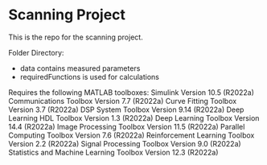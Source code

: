 # Scanning Project

This is the repo for the scanning project.

Folder Directory:
* data contains measured parameters
* requiredFunctions is used for calculations

Requires the following MATLAB toolboxes:
Simulink                                              Version 10.5        (R2022a)
Communications Toolbox                                Version 7.7         (R2022a)
Curve Fitting Toolbox                                 Version 3.7         (R2022a)
DSP System Toolbox                                    Version 9.14        (R2022a)
Deep Learning HDL Toolbox                             Version 1.3         (R2022a)
Deep Learning Toolbox                                 Version 14.4        (R2022a)
Image Processing Toolbox                              Version 11.5        (R2022a)
Parallel Computing Toolbox                            Version 7.6         (R2022a)
Reinforcement Learning Toolbox                        Version 2.2         (R2022a)
Signal Processing Toolbox                             Version 9.0         (R2022a)
Statistics and Machine Learning Toolbox               Version 12.3        (R2022a)
